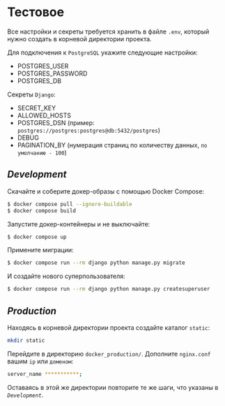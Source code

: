 # Тестовое

Все настройки и секреты требуется хранить в файле `.env`, который нужно создать в корневой директории проекта.

Для подключения к `PostgreSQL` укажите следующие настройки:
 * POSTGRES_USER
 * POSTGRES_PASSWORD
 * POSTGRES_DB

Секреты `Django`:
 * SECRET_KEY
 * ALLOWED_HOSTS
 * POSTGRES_DSN (пример: `postgres://postgres:postgres@db:5432/postgres`)
 * DEBUG
 * PAGINATION_BY (нумерация страниц по количеству данных, `по умолчанию - 100`)

## _Development_

Скачайте и соберите докер-образы с помощью Docker Сompose:
```sh
$ docker compose pull --ignore-buildable
$ docker compose build
```

Запустите докер-контейнеры и не выключайте:
```sh
$ docker compose up
```

Примените миграции:
```sh
$ docker compose run --rm django python manage.py migrate
```

И создайте нового суперпользователя:
```sh
$ docker compose run --rm django python manage.py createsuperuser
```

## _Production_

Находясь в корневой директории проекта создайте каталог `static`:
```sh
mkdir static
```

Перейдите в директорию `docker_production/`. Дополните `nginx.conf` вашим `ip` или `доменом`:
```sh
server_name ***********;
```

Оставаясь в этой же директории повторите те же шаги, что указаны в _`Development`_.
